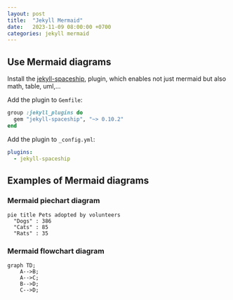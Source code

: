 ```yaml
---
layout: post
title:  "Jekyll Mermaid"
date:   2023-11-09 08:00:00 +0700
categories: jekyll mermaid
---
```

## Use Mermaid diagrams

Install the [jekyll-spaceship](https://github.com/jeffreytse/jekyll-spaceship),
plugin, which enables not just mermaid but also math, table, uml,...

Add the plugin to `Gemfile`:
```ruby
group :jekyll_plugins do
  gem "jekyll-spaceship", "~> 0.10.2"
end
```

Add the plugin to `_config.yml`:
```yaml
plugins:
  - jekyll-spaceship  
```

## Examples of Mermaid diagrams

### Mermaid piechart diagram

```mermaid!
pie title Pets adopted by volunteers
  "Dogs" : 386
  "Cats" : 85
  "Rats" : 35
```

### Mermaid flowchart diagram

```mermaid!
graph TD;
    A-->B;
    A-->C;
    B-->D;
    C-->D;
```

